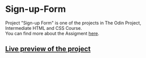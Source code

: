 # Sign-up-Form

Project "Sign-up Form" is one of the projects in The Odin Project, Intermediate HTML and CSS Course. <br>
You can find more about the Assigment [here](https://www.theodinproject.com/lessons/node-path-intermediate-html-and-css-sign-up-form).<br>

## [Live preview of the project](https://nikolhurd.github.io/Sign-up-Form/)
